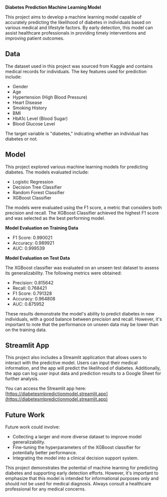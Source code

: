 **Diabetes Prediction Machine Learning Model**

This project aims to develop a machine learning model capable of accurately predicting the likelihood of diabetes in individuals based on various medical and lifestyle factors. By early detection, this model can assist healthcare professionals in providing timely interventions and improving patient outcomes.

## Data

The dataset used in this project was sourced from Kaggle and contains medical records for individuals. The key features used for prediction include:

- Gender
- Age
- Hypertension (High Blood Pressure)
- Heart Disease
- Smoking History
- BMI
- HbA1c Level (Blood Sugar)
- Blood Glucose Level

The target variable is "diabetes," indicating whether an individual has diabetes or not.

## Model

This project explored various machine learning models for predicting diabetes. The models evaluated include:

- Logistic Regression
- Decision Tree Classifier
- Random Forest Classifier
- XGBoost Classifier

The models were evaluated using the F1 score, a metric that considers both precision and recall. The XGBoost Classifier achieved the highest F1 score and was selected as the best performing model.

**Model Evaluation on Training Data**

- F1 Score: 0.990021
- Accuracy: 0.989921
- AUC: 0.999539

**Model Evaluation on Test Data**

The XGBoost classifier was evaluated on an unseen test dataset to assess its generalizability. The following metrics were obtained:

- Precision: 0.815642
- Recall: 0.768421
- F1 Score: 0.791328
- Accuracy: 0.964808
- AUC: 0.875952

These results demonstrate the model's ability to predict diabetes in new individuals, with a good balance between precision and recall. However, it's important to note that the performance on unseen data may be lower than on the training data.

## Streamlit App

This project also includes a Streamlit application that allows users to interact with the predictive model. Users can input their medical information, and the app will predict the likelihood of diabetes. Additionally, the app can log user input data and prediction results to a Google Sheet for further analysis.

You can access the Streamlit app here: [https://diabetesmlpredictionmodel.streamlit.app](https://diabetesmlpredictionmodel.streamlit.app)

## Future Work

Future work could involve:

- Collecting a larger and more diverse dataset to improve model generalizability.
- Fine-tuning the hyperparameters of the XGBoost classifier for potentially better performance.
- Integrating the model into a clinical decision support system.

This project demonstrates the potential of machine learning for predicting diabetes and supporting early detection efforts. However, it's important to emphasize that this model is intended for informational purposes only and should not be used for medical diagnosis. Always consult a healthcare professional for any medical concerns.
